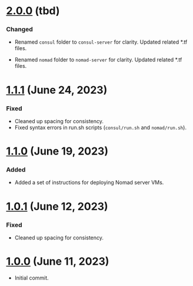 # [2.0.0] (tbd)

### Changed

- Renamed `consul` folder to `consul-server` for clarity. Updated 
  related *.tf files.

- Renamed `nomad` folder to `nomad-server` for clarity. Updated related 
  *.tf files.

# [1.1.1] (June 24, 2023)

### Fixed

- Cleaned up spacing for consistency.
- Fixed syntax errors in run.sh scripts 
  (`consul/run.sh` and `nomad/run.sh`).

# [1.1.0] (June 19, 2023)

### Added

- Added a set of instructions for deploying Nomad server VMs.

# [1.0.1] (June 12, 2023)

### Fixed

- Cleaned up spacing for consistency.

# [1.0.0] (June 11, 2023)

- Initial commit.

[2.0.0]: https://github.com/aco950/terraform/releases/tag/v2.0.0
[1.1.1]: https://github.com/aco950/terraform/releases/tag/v1.1.1
[1.1.0]: https://github.com/aco950/terraform/releases/tag/v1.1.0
[1.0.1]: https://github.com/aco950/terraform/releases/tag/v1.0.1
[1.0.0]: https://github.com/aco950/terraform/releases/tag/v1.0.0

